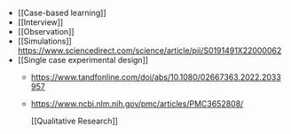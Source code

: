 - [[Case-based learning]]
- [[Interview]]
- [[Observation]]
- [[Simulations]] https://www.sciencedirect.com/science/article/pii/S0191491X22000062
- [[Single case experimental design]]
	- https://www.tandfonline.com/doi/abs/10.1080/02667363.2022.2033957
	- https://www.ncbi.nlm.nih.gov/pmc/articles/PMC3652808/
	  
	  [[Qualitative Research]]